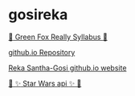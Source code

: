 # gosireka

[:green_heart: Green Fox Really Syllabus :green_heart:](https://github.com/green-fox-academy/really-syllabus)

[github.io Repository](https://github.com/gosireka/gosireka.github.io)

[Reka Santha-Gosi github.io website](https://gosireka.github.io/)

[:movie_camera: :sparkles: Star Wars api :sparkles: :movie_camera:](https://agile-beyond-68665.herokuapp.com/)
